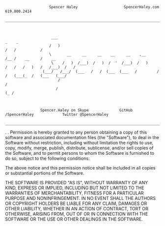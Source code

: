 
                        Spencer Haley                     SpencerHaley.com                    619.800.2414         
                 _________________________________________________________________________________________________ 
                 
                                                                                                                  
                                                                                                                  
                         ___                                                _    _                                
                        /   )                                               /   /           /                     
                        \       __     __     __    __     __    ,__       /__ /    __     /    __                 
                         \    /   )  /___)  /   )  /  '  /___)  /   )     /   /   /   )   /   /___)  /   /         
                     (___/   /___/  (___   /   /  (___  (___   /         /   /   (___(_  /   (___   (___/         
                            /                                                                          /          
                           /                                                                       (_ /           
                                                                                                                  
                                                                                                                  
                                                                                                                  
                    Spencer.Haley on Skype              GitHub /SpencerHaley             Twitter @SpencerHaley     
                 _________________________________________________________________________________________________ 
 
 .                                                                                                                         . 
Permission is hereby granted to any person obtaining a copy of this software and associated documentation files (the
"Software"), to deal in the Software without restriction, including without limitation the rights to use, copy, modify, merge, publish, distribute, sublicense, and/or sell copies of the Software, and to permit persons to whom the Software is furnished to do so, subject to the following conditions:

The above notice and this permission notice shall be included in all copies or substantial portions of the Software.

THE SOFTWARE IS PROVIDED "AS IS", WITHOUT WARRANTY OF ANY KIND, EXPRESS OR IMPLIED, INCLUDING BUT NOT LIMITED TO THE WARRANTIES OF MERCHANTABILITY, FITNESS FOR A PARTICULAR PURPOSE AND NONINFRINGEMENT. IN NO EVENT SHALL THE AUTHORS OR COPYRIGHT HOLDERS BE LIABLE FOR ANY CLAIM, DAMAGES OR OTHER LIABILITY, WHETHER IN AN ACTION OF CONTRACT, TORT OR OTHERWISE, ARISING FROM, OUT OF OR IN CONNECTION WITH THE SOFTWARE OR THE USE OR OTHER DEALINGS IN THE SOFTWARE.
